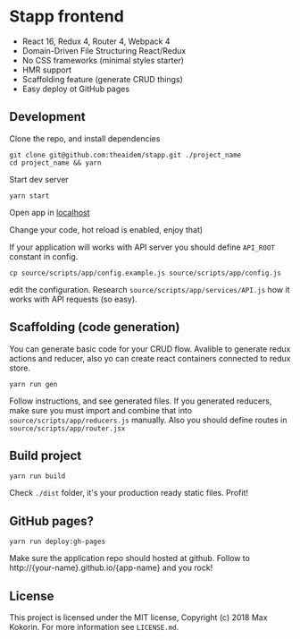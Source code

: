 Stapp frontend
========

* React 16, Redux 4, Router 4, Webpack 4
* Domain-Driven File Structuring React/Redux
* No CSS frameworks (minimal styles starter)
* HMR support
* Scaffolding feature (generate CRUD things)
* Easy deploy ot GitHub pages

## Development

Clone the repo, and install dependencies

```
git clone git@github.com:theaidem/stapp.git ./project_name
cd project_name && yarn
```

Start dev server

```
yarn start
```

Open app in [localhost](http://localhost:3001/)

Change your code, hot reload is enabled, enjoy that)

If your application will works with API server you should define ``API_ROOT`` constant in config.

```
cp source/scripts/app/config.example.js source/scripts/app/config.js
```

edit the configuration. Research `source/scripts/app/services/API.js` how it works with API requests (so easy).

## Scaffolding (code generation)

You can generate basic code for your CRUD flow. Avalible to generate redux actions and reducer, also yo can create react containers connected to redux store.

```
yarn run gen
```

Follow instructions, and see generated files. If you generated reducers, make sure you must import and combine that into `source/scripts/app/reducers.js` manually. Also you should define routes in `source/scripts/app/router.jsx`


## Build project

```
yarn run build
```

Check `./dist` folder, it's your production ready static files.
Profit!

## GitHub pages?

```
yarn run deploy:gh-pages
```

Make sure the application repo should hosted at github.
Follow to http://{your-name}.github.io/{app-name} and you rock!

## License

This project is licensed under the MIT license, Copyright (c) 2018 Max
Kokorin. For more information see `LICENSE.md`.
